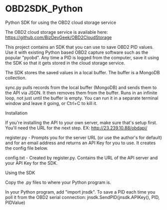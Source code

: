 OBD2SDK_Python
==============

Python SDK for using the OBD2 cloud storage service

The OBD2 cloud storage service is available here: https://github.com/BizDevGeek/OBD2CloudStorage

This project contains an SDK that you can use to save OBD2 PID values. Use it with existing Python based OBD2 capture software such as the popular "pyobd". Any time a PID is logged from the computer, save it using the SDK so that it gets stored in the cloud storage service.  

The SDK stores the saved values in a local buffer. The buffer is a MongoDB collection. 

sync.py pulls records from the local buffer (MongoDB) and sends them to the API via JSON. It then removes them from the buffer. Runs in an infinite loop, not just until the buffer is empty. You can run it in a separate terminal window and leave it going, or Ctrl+C to kill it. 

Installation

If you're installing the API to your own server, make sure that's setup first. You'll need the URL for the next step. EX: http://23.239.10.88/obdapi/

register.py - Prompts you for the server URL (or use the author's for default) and for an email address and returns an API Key for you to use. It creates the config file below.

config.txt - Created by register.py. Contains the URL of the API server and your API Key for the SDK. 

Using the SDK

Copy the .py files to where your Python program is. 

In your Python program, add "import jnsdk". To save a PID each time you poll it from the OBD2 serial connection: jnsdk.SendPID(jnsdk.APIKey(), PID, PIDValue)


